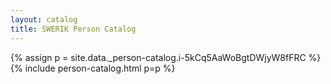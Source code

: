 ```yaml
---
layout: catalog
title: SWERIK Person Catalog
---
```

{% assign p = site.data._person-catalog.i-5kCq5AaWoBgtDWjyW8fFRC %}
{% include person-catalog.html p=p %}

